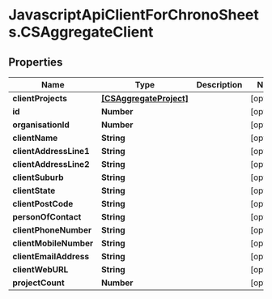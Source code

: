 # JavascriptApiClientForChronoSheets.CSAggregateClient

## Properties
Name | Type | Description | Notes
------------ | ------------- | ------------- | -------------
**clientProjects** | [**[CSAggregateProject]**](CSAggregateProject.md) |  | [optional] 
**id** | **Number** |  | [optional] 
**organisationId** | **Number** |  | [optional] 
**clientName** | **String** |  | [optional] 
**clientAddressLine1** | **String** |  | [optional] 
**clientAddressLine2** | **String** |  | [optional] 
**clientSuburb** | **String** |  | [optional] 
**clientState** | **String** |  | [optional] 
**clientPostCode** | **String** |  | [optional] 
**personOfContact** | **String** |  | [optional] 
**clientPhoneNumber** | **String** |  | [optional] 
**clientMobileNumber** | **String** |  | [optional] 
**clientEmailAddress** | **String** |  | [optional] 
**clientWebURL** | **String** |  | [optional] 
**projectCount** | **Number** |  | [optional] 



